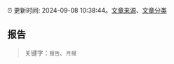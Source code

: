 :alarm_clock: 更新时间: 2024-09-08 10:38:44。[文章来源](/README.md)、[文章分类](/TAGS.md)

## 报告


> 关键字：`报告`、`月报`



